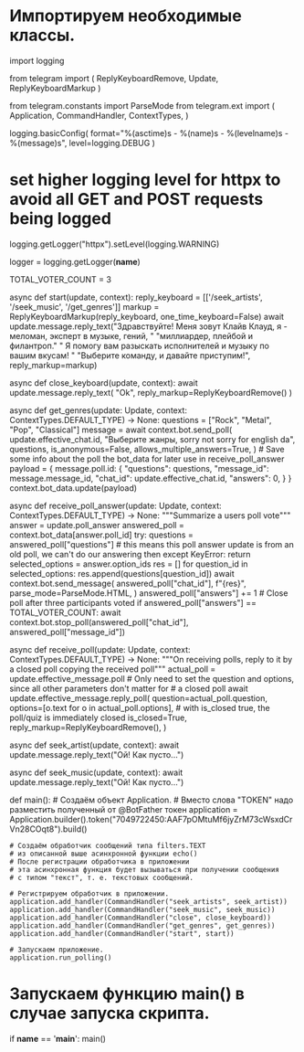 # Импортируем необходимые классы.
import logging

from telegram import (
    ReplyKeyboardRemove,
    Update,
    ReplyKeyboardMarkup
)

from telegram.constants import ParseMode
from telegram.ext import (
    Application,
    CommandHandler,
    ContextTypes,
)

logging.basicConfig(
    format="%(asctime)s - %(name)s - %(levelname)s - %(message)s", level=logging.DEBUG
)
# set higher logging level for httpx to avoid all GET and POST requests being logged
logging.getLogger("httpx").setLevel(logging.WARNING)

logger = logging.getLogger(__name__)

TOTAL_VOTER_COUNT = 3


async def start(update, context):
    reply_keyboard = [['/seek_artists', '/seek_music', '/get_genres']]
    markup = ReplyKeyboardMarkup(reply_keyboard, one_time_keyboard=False)
    await update.message.reply_text("Здравствуйте! Меня зовут Клайв Клауд, я - меломан, эксперт в музыке, гений, "
                                    "миллиардер, плейбой и филантроп."
                                    " Я помогу вам разыскать исполнителей и музыку по вашим вкусам! "
                                    "Выберите команду, и давайте приступим!", reply_markup=markup)


async def close_keyboard(update, context):
    await update.message.reply_text(
        "Ok",
        reply_markup=ReplyKeyboardRemove()
    )


async def get_genres(update: Update, context: ContextTypes.DEFAULT_TYPE) -> None:
    questions = ["Rock", "Metal", "Pop", "Classical"]
    message = await context.bot.send_poll(
        update.effective_chat.id,
        "Выберите жанры, sorry not sorry for english da",
        questions,
        is_anonymous=False,
        allows_multiple_answers=True,
    )
    # Save some info about the poll the bot_data for later use in receive_poll_answer
    payload = {
        message.poll.id: {
            "questions": questions,
            "message_id": message.message_id,
            "chat_id": update.effective_chat.id,
            "answers": 0,
        }
    }
    context.bot_data.update(payload)


async def receive_poll_answer(update: Update, context: ContextTypes.DEFAULT_TYPE) -> None:
    """Summarize a users poll vote"""
    answer = update.poll_answer
    answered_poll = context.bot_data[answer.poll_id]
    try:
        questions = answered_poll["questions"]
    # this means this poll answer update is from an old poll, we can't do our answering then
    except KeyError:
        return
    selected_options = answer.option_ids
    res = []
    for question_id in selected_options:
        res.append(questions[question_id])
    await context.bot.send_message(
        answered_poll["chat_id"],
        f"{res}",
        parse_mode=ParseMode.HTML,
    )
    answered_poll["answers"] += 1
    # Close poll after three participants voted
    if answered_poll["answers"] == TOTAL_VOTER_COUNT:
        await context.bot.stop_poll(answered_poll["chat_id"], answered_poll["message_id"])


async def receive_poll(update: Update, context: ContextTypes.DEFAULT_TYPE) -> None:
    """On receiving polls, reply to it by a closed poll copying the received poll"""
    actual_poll = update.effective_message.poll
    # Only need to set the question and options, since all other parameters don't matter for
    # a closed poll
    await update.effective_message.reply_poll(
        question=actual_poll.question,
        options=[o.text for o in actual_poll.options],
        # with is_closed true, the poll/quiz is immediately closed
        is_closed=True,
        reply_markup=ReplyKeyboardRemove(),
    )


async def seek_artist(update, context):
    await update.message.reply_text("Ой! Как пусто...")


async def seek_music(update, context):
    await update.message.reply_text("Ой! Как пусто...")


def main():
    # Создаём объект Application.
    # Вместо слова "TOKEN" надо разместить полученный от @BotFather токен
    application = Application.builder().token("7049722450:AAF7pOMtuMf6jyZrM73cWsxdCrVn28COqt8").build()

    # Создаём обработчик сообщений типа filters.TEXT
    # из описанной выше асинхронной функции echo()
    # После регистрации обработчика в приложении
    # эта асинхронная функция будет вызываться при получении сообщения
    # с типом "текст", т. е. текстовых сообщений.

    # Регистрируем обработчик в приложении.
    application.add_handler(CommandHandler("seek_artists", seek_artist))
    application.add_handler(CommandHandler("seek_music", seek_music))
    application.add_handler(CommandHandler("close", close_keyboard))
    application.add_handler(CommandHandler("get_genres", get_genres))
    application.add_handler(CommandHandler("start", start))

    # Запускаем приложение.
    application.run_polling()


# Запускаем функцию main() в случае запуска скрипта.
if __name__ == '__main__':
    main()
